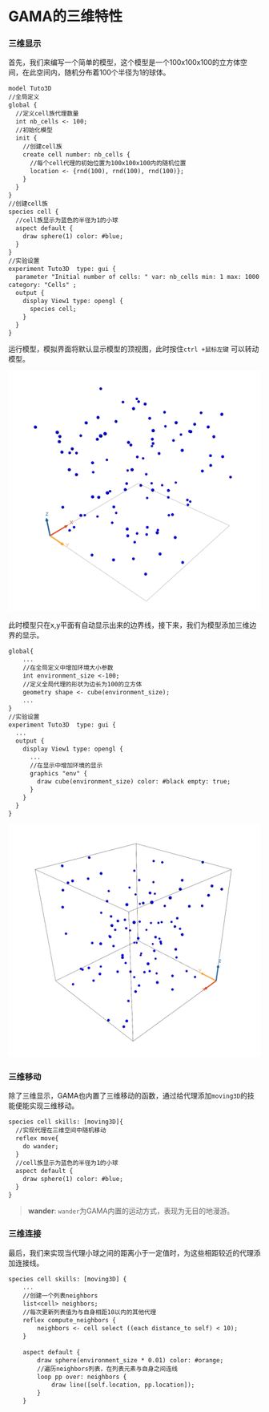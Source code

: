 # GAMA的三维特性

### 三维显示

首先，我们来编写一个简单的模型，这个模型是一个100x100x100的立方体空间，在此空间内，随机分布着100个半径为1的球体。

```text
model Tuto3D
//全局定义
global {
  //定义cell族代理数量
  int nb_cells <- 100;	
  //初始化模型
  init { 
    //创建cell族
    create cell number: nb_cells { 
      //每个cell代理的初始位置为100x100x100内的随机位置
      location <- {rnd(100), rnd(100), rnd(100)};       
    } 
  }  
} 
//创建cell族
species cell {  
  //cell族显示为蓝色的半径为1的小球                    
  aspect default {
    draw sphere(1) color: #blue;   
  }
}
//实验设置
experiment Tuto3D  type: gui {
  parameter "Initial number of cells: " var: nb_cells min: 1 max: 1000 category: "Cells" ;	
  output {
    display View1 type: opengl {
      species cell;
    }
  }
}
```

运行模型，模拟界面将默认显示模型的顶视图，此时按住`ctrl +鼠标左键` 可以转动模型。

![6.1.1 &#x7B80;&#x5355;&#x7684;&#x4E09;&#x7EF4;&#x663E;&#x793A;](../../.gitbook/assets/image%20%2829%29.png)

此时模型只在x,y平面有自动显示出来的边界线，接下来，我们为模型添加三维边界的显示。

```text
global{
    ...
    //在全局定义中增加环境大小参数
    int environment_size <-100;
    //定义全局代理的形状为边长为100的立方体
    geometry shape <- cube(environment_size);  
    ...
}
//实验设置
experiment Tuto3D  type: gui {
  ...
  output {
    display View1 type: opengl {
      ...
      //在显示中增加环境的显示
      graphics "env" {
        draw cube(environment_size) color: #black empty: true;  
      }
    }
  }
}
```







![6.1.2 &#x5E26;&#x8FB9;&#x754C;&#x7684;&#x4E09;&#x7EF4;&#x663E;&#x793A;](../../.gitbook/assets/image%20%2828%29.png)

### 三维移动

除了三维显示，GAMA也内置了三维移动的函数，通过给代理添加`moving3D`的技能便能实现三维移动。

```text
species cell skills: [moving3D]{ 
  //实现代理在三维空间中随机移动
  reflex move{
    do wander;
  } 
  //cell族显示为蓝色的半径为1的小球                    
  aspect default {
    draw sphere(1) color: #blue;   
  }
}
```

> **wander**:  `wander`为GAMA内置的运动方式，表现为无目的地漫游。

### 三维连接

最后，我们来实现当代理小球之间的距离小于一定值时，为这些相距较近的代理添加连接线。

```text
species cell skills: [moving3D] {
	...
	//创建一个列表neighbors
	list<cell> neighbors;
	//每次更新列表值为与自身相距10以内的其他代理
	reflex compute_neighbors {
		neighbors <- cell select ((each distance_to self) < 10);
	}

	aspect default {
		draw sphere(environment_size * 0.01) color: #orange;
		//遍历neighbors列表，在列表元素与自身之间连线
		loop pp over: neighbors {
			draw line([self.location, pp.location]);
		}
	}
```




